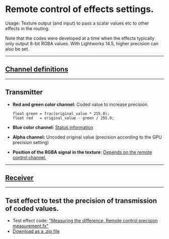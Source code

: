 # Remote control of effects settings.


Usage: Texture output (and input) to pass a scalar values etc to other effects in the routing.

Note that the codes were developed at a time when the effects typically only output 8-bit RGBA values. With Lightworks 14.5, higher precision can also be set.

---

## [Channel definitions](Channel_definitions/README.md)

---

## Transmitter
* **Red and green color channel:** Coded value to increase precision.  
   ``` code
   float green = frac(original_value * 255.0);
   float red   = original_value - green / 255.0;
   ```
* **Blue color channel:** [Status information](Channel_definitions/Channel_assignment.md#blue-color-channel-status-messages)  
* **Alpha channel:** Uncoded original value (precision according to the GPU precision setting)  
  
* **Position of the RGBA signal in the texture:** [Depends on the remote control channel.](Channel_definitions/README.md)  

---

## [Receiver](Receiver/README.md)  

---

## Test effect to test the precision of transmission of coded values.
  * Test effect code: ["Measuring the difference, Remote control precision measurement.fx"](Measuring%20the%20difference%2C%20Remote%20control%20precision%20measurement.fx)  
  * [Download as a .zip file](Measuring%20the%20difference%2C%20Remote%20control%20precision%20measurement.zip)  
